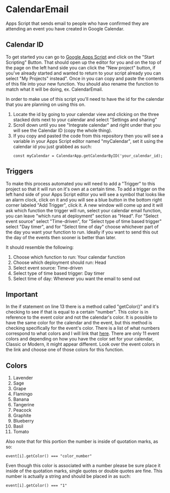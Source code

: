 # CalendarEmail
Apps Script that sends email to people who have confirmed they are attending an event you have created in Google Calendar.
## Calendar ID
To get started you can go to [Google Apps Script](https://www.google.com/script/start/) and click on the "Start Scripting" Button. That should open up the editor for you and on the top of the page on the left hand side you can click the "New project" button, if you've already started and wanted to return to your script already you can select "My Projects" instead". Once in you can copy and paste the contents of this file into your new function. You should also rename the function to match what it will be doing, ex. CalendarEmail.


In order to make use of this script you'll need to have the id for the calendar that you are planning on using this on.
1. Locate the id by going to your calendar view and clicking on the three stacked dots next to your calendar and select "Settings and sharing"
2. Scroll down until you see "Integrate calendar" and right under that you will see the Calendar ID (copy the whole thing).
3. If you copy and pasted the code from this repository then you will see a variable in your Apps Script editor named "myCalendar", set it using the calendar id you just grabbed as such:
    ```
    const myCalendar = CalendarApp.getCalendarByID('your_calendar_id);
    ```
## Triggers
To make this process automated you will need to add a "Trigger" to this project so that it will run on it's own at a certain time. To add a trigger on the left hand side of your Apps Script editor you will see a symbol that looks like an alarm clock, click on it and you will see a blue button in the bottom right corner labeled "Add Trigger", click it. A new window will come up and it will ask which function the trigger will run, select your calendar email function, you can leave "which runs at deployment" section as "Head". For "Select event source" select "Time-driven", for "Select type of time based trigger" select "Day timer", and for "Select time of day" choose whichever part of the day you want your function to run. Ideally if you want to send this out the day of the events then sooner is better than later.

It should resemble the following:
1. Choose which function to run: Your calendar function
2. Choose which deployment should run: Head
3. Select event source: Time-driven
4. Select type of time based trigger: Day timer
5. Select time of day: Whenever you want the email to send out

## Important
In the if statement on line 13 there is a method called "getColor()" and it's checking to see if that is equal to a certain "number". This color is in reference to the event color and not the calendar's color. It is possible to have the same color for the calendar and the event, but this method is checking specifically for the event's color. There is a list of what numbers correspond to what colors and I will link that [here](https://google-calendar-simple-api.readthedocs.io/en/latest/colors.html). There are only 11 event colors and depending on how you have the color set for your calendar, Classic or Modern, it might appear different. Look over the event colors in the link and choose one of those colors for this function.

## Colors
1. Lavender
2. Sage
3. Grape
4. Flamingo
5. Banana
6. Tangerine
7. Peacock
8. Graphite
9. Blueberry
10. Basil
11. Tomato

Also note that for this portion the number is inside of quotation marks, as so:
```
event[i].getColor() === "color_number"
```
Even though this color is associated with a number please be sure place it inside of the quotation marks, single quotes or double quotes are fine. This number is actually a string and should be placed in as such:
```
event[i].getColor() === "1"
```
